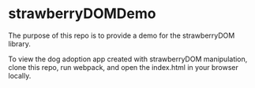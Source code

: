 # strawberryDOMDemo

The purpose of this repo is to provide a demo for the strawberryDOM library.

To view the dog adoption app created with strawberryDOM manipulation, clone this repo, run webpack, and open the index.html in your browser locally.
